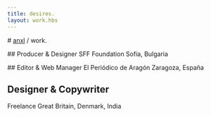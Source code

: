 ```yaml
---
title: desires.
layout: work.hbs
---
```


# [anxl](../) / work.

## Producer & Designer
SFF Foundation
Sofía, Bulgaria

## Editor & Web Manager
El Periódico de Aragón
Zaragoza, España

## Designer & Copywriter
Freelance
Great Britain, Denmark, India
